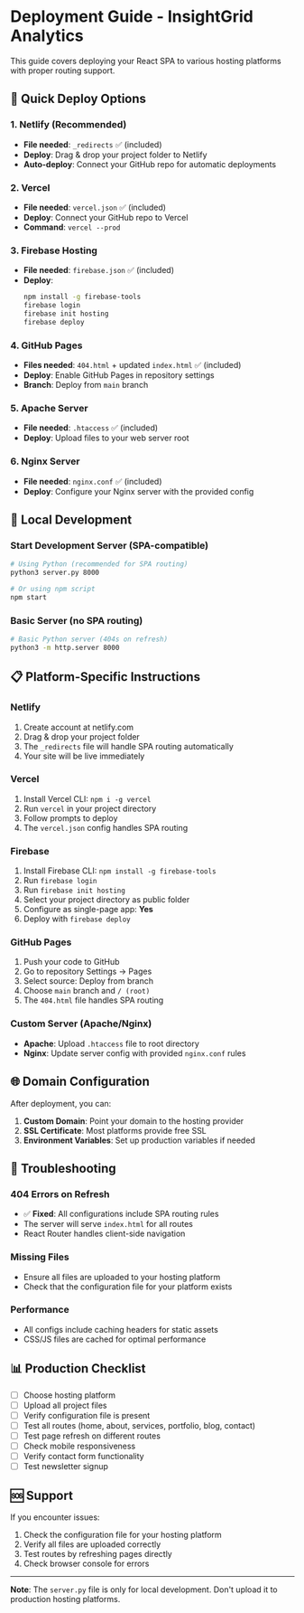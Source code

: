 # Deployment Guide - InsightGrid Analytics

This guide covers deploying your React SPA to various hosting platforms with proper routing support.

## 🚀 Quick Deploy Options

### 1. Netlify (Recommended)
- **File needed**: `_redirects` ✅ (included)
- **Deploy**: Drag & drop your project folder to Netlify
- **Auto-deploy**: Connect your GitHub repo for automatic deployments

### 2. Vercel
- **File needed**: `vercel.json` ✅ (included)  
- **Deploy**: Connect your GitHub repo to Vercel
- **Command**: `vercel --prod`

### 3. Firebase Hosting
- **File needed**: `firebase.json` ✅ (included)
- **Deploy**: 
  ```bash
  npm install -g firebase-tools
  firebase login
  firebase init hosting
  firebase deploy
  ```

### 4. GitHub Pages
- **Files needed**: `404.html` + updated `index.html` ✅ (included)
- **Deploy**: Enable GitHub Pages in repository settings
- **Branch**: Deploy from `main` branch

### 5. Apache Server
- **File needed**: `.htaccess` ✅ (included)
- **Deploy**: Upload files to your web server root

### 6. Nginx Server  
- **File needed**: `nginx.conf` ✅ (included)
- **Deploy**: Configure your Nginx server with the provided config

## 🔧 Local Development

### Start Development Server (SPA-compatible)
```bash
# Using Python (recommended for SPA routing)
python3 server.py 8000

# Or using npm script
npm start
```

### Basic Server (no SPA routing)
```bash
# Basic Python server (404s on refresh)
python3 -m http.server 8000
```

## 📋 Platform-Specific Instructions

### Netlify
1. Create account at netlify.com
2. Drag & drop your project folder
3. The `_redirects` file will handle SPA routing automatically
4. Your site will be live immediately

### Vercel
1. Install Vercel CLI: `npm i -g vercel`
2. Run `vercel` in your project directory
3. Follow prompts to deploy
4. The `vercel.json` config handles SPA routing

### Firebase
1. Install Firebase CLI: `npm install -g firebase-tools`
2. Run `firebase login`
3. Run `firebase init hosting`
4. Select your project directory as public folder
5. Configure as single-page app: **Yes**
6. Deploy with `firebase deploy`

### GitHub Pages
1. Push your code to GitHub
2. Go to repository Settings → Pages
3. Select source: Deploy from branch
4. Choose `main` branch and `/ (root)`
5. The `404.html` file handles SPA routing

### Custom Server (Apache/Nginx)
- **Apache**: Upload `.htaccess` file to root directory
- **Nginx**: Update server config with provided `nginx.conf` rules

## 🌐 Domain Configuration

After deployment, you can:
1. **Custom Domain**: Point your domain to the hosting provider
2. **SSL Certificate**: Most platforms provide free SSL
3. **Environment Variables**: Set up production variables if needed

## 🐛 Troubleshooting

### 404 Errors on Refresh
- ✅ **Fixed**: All configurations include SPA routing rules
- The server will serve `index.html` for all routes
- React Router handles client-side navigation

### Missing Files
- Ensure all files are uploaded to your hosting platform
- Check that the configuration file for your platform exists

### Performance
- All configs include caching headers for static assets
- CSS/JS files are cached for optimal performance

## 📊 Production Checklist

- [ ] Choose hosting platform
- [ ] Upload all project files
- [ ] Verify configuration file is present
- [ ] Test all routes (home, about, services, portfolio, blog, contact)
- [ ] Test page refresh on different routes
- [ ] Check mobile responsiveness
- [ ] Verify contact form functionality
- [ ] Test newsletter signup

## 🆘 Support

If you encounter issues:
1. Check the configuration file for your hosting platform
2. Verify all files are uploaded correctly
3. Test routes by refreshing pages directly
4. Check browser console for errors

---

**Note**: The `server.py` file is only for local development. Don't upload it to production hosting platforms.
